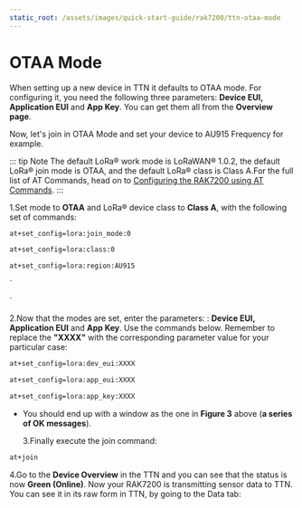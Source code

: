 ```yaml
---
static_root: /assets/images/quick-start-guide/rak7200/ttn-otaa-mode
---
```


# OTAA Mode

When setting up a new device in TTN it defaults to OTAA mode. For configuring it, you need the following three parameters: **Device EUI, Application EUI** and **App Key**. You can get them all from the **Overview page**.

<rk-img
  :src="`${$frontmatter.static_root}/nt8drr212njdt10py0db.png`"
  width="100%"
  figure-number="1"
  caption="Device OTAA Parameters"
/>

Now, let's join in OTAA Mode and set your device to AU915 Frequency for example.

::: tip Note
The default LoRa® work mode is LoRaWAN® 1.0.2, the default LoRa® join mode is OTAA, and the default LoRa® class is Class A.For the full list of AT Commands, head on to [Configuring the RAK7200 using AT Commands](../configuring-the-rak7200.html).
:::

1.Set mode to **OTAA** and LoRa® device class to **Class A**, with the following set of commands:

```bash
at+set_config=lora:join_mode:0
```

```bash
at+set_config=lora:class:0
```

```bash
at+set_config=lora:region:AU915
```

`

`

<rk-img
  :src="`${$frontmatter.static_root}/bnax7ppemxgzwzwzibmw.jpg`"
  width="100%"
  figure-number="2"
  caption="Setting up the RAK7200 Operation Mode"
/>

2.Now that the modes are set, enter the parameters: : **Device EUI, Application EUI** and **App Key**. Use the commands below. Remember to replace the **"XXXX"** with the corresponding parameter value for your particular case:

```bash
at+set_config=lora:dev_eui:XXXX
```

```bash
at+set_config=lora:app_eui:XXXX
```

```bash
at+set_config=lora:app_key:XXXX
```

<rk-img
  :src="`${$frontmatter.static_root}/u6bvilfgirchkipjzcvm.jpg`"
  width="100%"
  figure-number="3"
  caption="Setting up the RAK7200 OTAA Parameters"
/>

- You should end up with a window as the one in **Figure 3** above (**a series of OK messages**).

  3.Finally execute the join command:

```bash
at+join
```

<rk-img
  :src="`${$frontmatter.static_root}/fbrritkvpvvzvl69xosg.jpg`"
  width="100%"
  figure-number="4"
  caption="Join Command"
/>

4.Go to the **Device Overview** in the TTN and you can see that the status is now **Green (Online)**. Now your RAK7200 is transmitting sensor data to TTN. You can see it in its raw form in TTN, by going to the Data tab:

<rk-img
  :src="`${$frontmatter.static_root}/qw27owcgw812gsf2bcc1.png`"
  width="100%"
  figure-number="5"
  caption="Device Application Data"
/>
